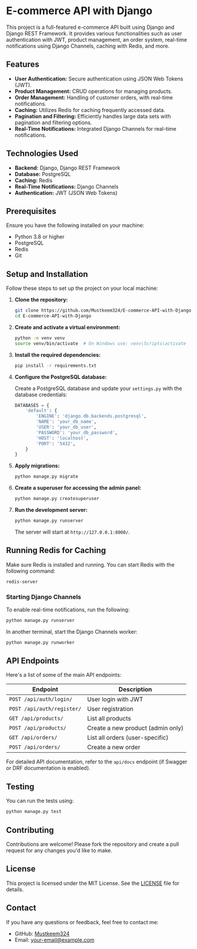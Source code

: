 # E-commerce API with Django

This project is a full-featured e-commerce API built using Django and Django REST Framework. It provides various functionalities such as user authentication with JWT, product management, an order system, real-time notifications using Django Channels, caching with Redis, and more.

## Features

- **User Authentication:** Secure authentication using JSON Web Tokens (JWT).
- **Product Management:** CRUD operations for managing products.
- **Order Management:** Handling of customer orders, with real-time notifications.
- **Caching:** Utilizes Redis for caching frequently accessed data.
- **Pagination and Filtering:** Efficiently handles large data sets with pagination and filtering options.
- **Real-Time Notifications:** Integrated Django Channels for real-time notifications.

## Technologies Used

- **Backend:** Django, Django REST Framework
- **Database:** PostgreSQL
- **Caching:** Redis
- **Real-Time Notifications:** Django Channels
- **Authentication:** JWT (JSON Web Tokens)

## Prerequisites

Ensure you have the following installed on your machine:

- Python 3.8 or higher
- PostgreSQL
- Redis
- Git

## Setup and Installation

Follow these steps to set up the project on your local machine:

1. **Clone the repository:**

   ```bash
   git clone https://github.com/Mustkeem324/E-commerce-API-with-Django.git
   cd E-commerce-API-with-Django
   ```

2. **Create and activate a virtual environment:**

   ```bash
   python -m venv venv
   source venv/bin/activate  # On Windows use: venv\Scripts\activate
   ```

3. **Install the required dependencies:**

   ```bash
   pip install -r requirements.txt
   ```

4. **Configure the PostgreSQL database:**

   Create a PostgreSQL database and update your `settings.py` with the database credentials:

   ```python
   DATABASES = {
       'default': {
           'ENGINE': 'django.db.backends.postgresql',
           'NAME': 'your_db_name',
           'USER': 'your_db_user',
           'PASSWORD': 'your_db_password',
           'HOST': 'localhost',
           'PORT': '5432',
       }
   }
   ```

5. **Apply migrations:**

   ```bash
   python manage.py migrate
   ```

6. **Create a superuser for accessing the admin panel:**

   ```bash
   python manage.py createsuperuser
   ```

7. **Run the development server:**

   ```bash
   python manage.py runserver
   ```

   The server will start at `http://127.0.0.1:8000/`.

## Running Redis for Caching

Make sure Redis is installed and running. You can start Redis with the following command:

```bash
redis-server
```

### Starting Django Channels

To enable real-time notifications, run the following:

```bash
python manage.py runserver
```

In another terminal, start the Django Channels worker:

```bash
python manage.py runworker
```

## API Endpoints

Here's a list of some of the main API endpoints:

| Endpoint                            | Description                           |
| ------------------------------------| ------------------------------------- |
| `POST /api/auth/login/`             | User login with JWT                  |
| `POST /api/auth/register/`          | User registration                    |
| `GET /api/products/`                | List all products                    |
| `POST /api/products/`               | Create a new product (admin only)    |
| `GET /api/orders/`                  | List all orders (user-specific)      |
| `POST /api/orders/`                 | Create a new order                   |

For detailed API documentation, refer to the `api/docs` endpoint (if Swagger or DRF documentation is enabled).

## Testing

You can run the tests using:

```bash
python manage.py test
```

## Contributing

Contributions are welcome! Please fork the repository and create a pull request for any changes you'd like to make.

## License

This project is licensed under the MIT License. See the [LICENSE](LICENSE) file for details.

## Contact

If you have any questions or feedback, feel free to contact me:

- GitHub: [Mustkeem324](https://github.com/Mustkeem324)
- Email: your-email@example.com
